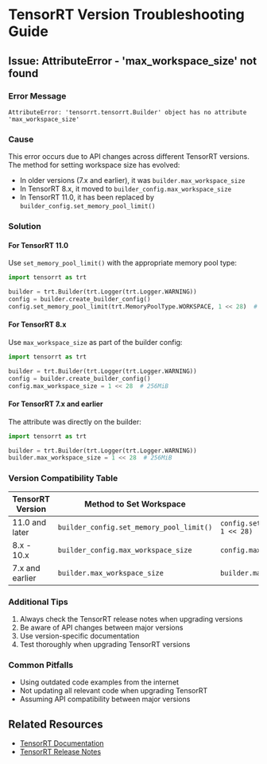 # TensorRT Version Troubleshooting Guide

## Issue: AttributeError - 'max_workspace_size' not found

### Error Message
```
AttributeError: 'tensorrt.tensorrt.Builder' object has no attribute 'max_workspace_size'
```

### Cause
This error occurs due to API changes across different TensorRT versions. The method for setting workspace size has evolved:
- In older versions (7.x and earlier), it was `builder.max_workspace_size`
- In TensorRT 8.x, it moved to `builder_config.max_workspace_size`
- In TensorRT 11.0, it has been replaced by `builder_config.set_memory_pool_limit()`

### Solution

#### For TensorRT 11.0
Use `set_memory_pool_limit()` with the appropriate memory pool type:
```python
import tensorrt as trt

builder = trt.Builder(trt.Logger(trt.Logger.WARNING))
config = builder.create_builder_config()
config.set_memory_pool_limit(trt.MemoryPoolType.WORKSPACE, 1 << 28)  # 256MiB
```

#### For TensorRT 8.x
Use `max_workspace_size` as part of the builder config:
```python
import tensorrt as trt

builder = trt.Builder(trt.Logger(trt.Logger.WARNING))
config = builder.create_builder_config()
config.max_workspace_size = 1 << 28  # 256MiB
```

#### For TensorRT 7.x and earlier
The attribute was directly on the builder:
```python
import tensorrt as trt

builder = trt.Builder(trt.Logger(trt.Logger.WARNING))
builder.max_workspace_size = 1 << 28  # 256MiB
```

### Version Compatibility Table

| TensorRT Version | Method to Set Workspace                    | Example Code |
|------------------|-------------------------------------------|--------------|
| 11.0 and later   | `builder_config.set_memory_pool_limit()`  | `config.set_memory_pool_limit(trt.MemoryPoolType.WORKSPACE, 1 << 28)` |
| 8.x - 10.x       | `builder_config.max_workspace_size`        | `config.max_workspace_size = 1 << 28` |
| 7.x and earlier  | `builder.max_workspace_size`               | `builder.max_workspace_size = 1 << 28` |

### Additional Tips
1. Always check the TensorRT release notes when upgrading versions
2. Be aware of API changes between major versions
3. Use version-specific documentation
4. Test thoroughly when upgrading TensorRT versions

### Common Pitfalls
- Using outdated code examples from the internet
- Not updating all relevant code when upgrading TensorRT
- Assuming API compatibility between major versions

## Related Resources
- [TensorRT Documentation](https://docs.nvidia.com/deeplearning/tensorrt/developer-guide/index.html)
- [TensorRT Release Notes](https://docs.nvidia.com/deeplearning/tensorrt/release-notes/index.html)